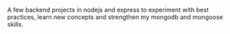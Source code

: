 A few backend projects in nodejs and express to experiment with best practices, learn new concepts and strengthen my mongodb and mongoose skills.
